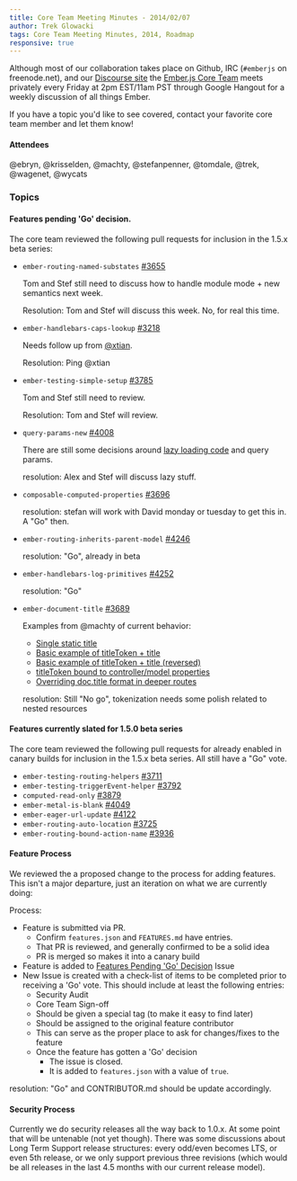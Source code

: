 ```yaml
---
title: Core Team Meeting Minutes - 2014/02/07
author: Trek Glowacki
tags: Core Team Meeting Minutes, 2014, Roadmap
responsive: true
---
```


Although most of our collaboration takes place on Github, IRC 
(`#emberjs` on freenode.net), and our [Discourse site](http://discuss.emberjs.com/)
the [Ember.js Core Team](/team) meets privately every 
Friday at 2pm EST/11am PST through Google Hangout for a weekly 
discussion of all things Ember.

If you have a topic you'd like to see covered, contact your favorite
core team member and let them know!

#### Attendees
@ebryn, @krisselden, @machty, @stefanpenner, @tomdale, @trek, @wagenet, @wycats

### Topics

#### Features pending 'Go' decision.
The core team reviewed the following pull requests for inclusion in the 1.5.x beta series:

  * `ember-routing-named-substates` [#3655](https://github.com/emberjs/ember.js/pull/3655)

    Tom and Stef still need to discuss how to handle module mode + new semantics next week.

    Resolution: Tom and Stef will discuss this week. No, for real this time.

  * `ember-handlebars-caps-lookup` [#3218](https://github.com/emberjs/ember.js/pull/3218)

     Needs follow up from [@xtian](https://github.com/xtian).

     Resolution: Ping @xtian

  * `ember-testing-simple-setup` [#3785](https://github.com/emberjs/ember.js/pull/3785)

    Tom and Stef still need to review.

    Resolution: Tom and Stef will review.

  * `query-params-new` [#4008](https://github.com/emberjs/ember.js/pull/4008)

    There are still some decisions around [lazy loading code](https://code.stypi.com/stefanpenner/lazy-loading)
    and query params.

    resolution: Alex and Stef will discuss lazy stuff.

  * `composable-computed-properties` [#3696](https://github.com/emberjs/ember.js/pull/3696)

    resolution:  stefan will work with David monday or tuesday to get this in. A "Go" then.


  * `ember-routing-inherits-parent-model` [#4246](https://github.com/emberjs/ember.js/pull/4246)
    
    resolution: "Go", already in beta

  * `ember-handlebars-log-primitives` [#4252](https://github.com/emberjs/ember.js/pull/4252)
    
    resolution: "Go"

  * `ember-document-title` [#3689](https://github.com/emberjs/ember.js/pull/3689)

    Examples from @machty of current behavior:

     * [Single static title](http://jsbin.com/ucanam/3299)
     * [Basic example of titleToken + title](http://jsbin.com/ucanam/3302)
     * [Basic example of titleToken + title (reversed)](http://jsbin.com/ucanam/3300)
     * [titleToken bound to controller/model properties](http://jsbin.com/ucanam/3303)
     * [Overriding doc.title format in deeper routes](http://jsbin.com/ucanam/3304)
    
    resolution: Still "No go", tokenization needs some polish related to nested resources

#### Features currently slated for 1.5.0 beta series
The core team reviewed the following pull requests for already enabled in canary builds for inclusion in the 1.5.x beta series. All still have a "Go" vote.

  * `ember-testing-routing-helpers` [#3711](https://github.com/emberjs/ember.js/pull/3711)
  * `ember-testing-triggerEvent-helper` [#3792](https://github.com/emberjs/ember.js/pull/3792)
  * `computed-read-only` [#3879](https://github.com/emberjs/ember.js/pull/3879)
  * `ember-metal-is-blank` [#4049](https://github.com/emberjs/ember.js/pull/4049)
  * `ember-eager-url-update` [#4122](https://github.com/emberjs/ember.js/pull/4122)
  * `ember-routing-auto-location` [#3725](https://github.com/emberjs/ember.js/pull/3725)
  * `ember-routing-bound-action-name` [#3936](https://github.com/emberjs/ember.js/pull/3936)


#### Feature Process
We reviewed the a proposed change to the process for adding features. This isn't a major departure, just an iteration
on what we are currently doing:

Process:

* Feature is submitted via PR.
    * Confirm `features.json` and `FEATURES.md` have entries.
    * That PR is reviewed, and generally confirmed to be a solid idea
    * PR is merged so makes it into a canary build
* Feature is added to [Features Pending 'Go' Decision](https://github.com/emberjs/ember.js/issues/4052) Issue
* New Issue is created with a check-list of items to be completed prior to receiving a 'Go' vote. 
  This should include at least the following entries:
    * Security Audit
    * Core Team Sign-off
  * Should be given a special tag (to make it easy to find later)
  * Should be assigned to the original feature contributor
  * This can serve as the proper place to ask for changes/fixes to the feature
  * Once the feature has gotten a 'Go' decision
    * The issue is closed.
    * It is added to `features.json` with a value of `true`.

resolution: "Go" and CONTRIBUTOR.md should be update accordingly.

#### Security Process
Currently we do security releases all the way back to 1.0.x. At some point that will be untenable (not yet though).
There was some discussions about Long Term Support release structures: every odd/even becomes LTS, or even 5th release, or we only support previous three revisions (which would be all releases in the last 4.5 months with our current release model).
